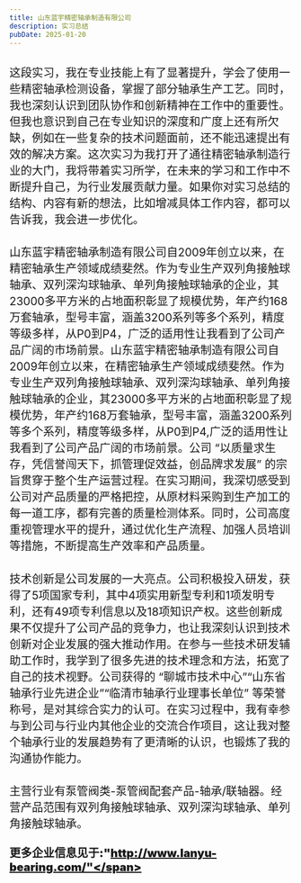 ```yaml
---
title: 山东蓝宇精密轴承制造有限公司
description: 实习总结
pubDate: 2025-01-20
---
```


## <span style="font-weight:lighter"><span style="font-size:20px">这段实习，我在专业技能上有了显著提升，学会了使用一些精密轴承检测设备，掌握了部分轴承生产工艺。同时，我也深刻认识到团队协作和创新精神在工作中的重要性。但我也意识到自己在专业知识的深度和广度上还有所欠缺，例如在一些复杂的技术问题面前，还不能迅速提出有效的解决方案。这次实习为我打开了通往精密轴承制造行业的大门，我将带着实习所学，在未来的学习和工作中不断提升自己，为行业发展贡献力量。如果你对实习总结的结构、内容有新的想法，比如增减具体工作内容，都可以告诉我，我会进一步优化。<span></span>

## <span style="font-weight:lighter"><span style="font-size:20px">山东蓝宇精密轴承制造有限公司自2009年创立以来，在精密轴承生产领域成绩斐然。作为专业生产双列角接触球轴承、双列深沟球轴承、单列角接触球轴承的企业，其23000多平方米的占地面积彰显了规模优势，年产约168万套轴承，型号丰富，涵盖3200系列等多个系列，精度等级多样，从P0到P4，广泛的适用性让我看到了公司产品广阔的市场前景。山东蓝宇精密轴承制造有限公司自2009年创立以来，在精密轴承生产领域成绩斐然。作为专业生产双列角接触球轴承、双列深沟球轴承、单列角接触球轴承的企业，其23000多平方米的占地面积彰显了规模优势，年产约168万套轴承，型号丰富，涵盖3200系列等多个系列，精度等级多样，从P0到P4,广泛的适用性让我看到了公司产品广阔的市场前景。公司 “以质量求生存，凭信誉闯天下，抓管理促效益，创品牌求发展” 的宗旨贯穿于整个生产运营过程。在实习期间，我深切感受到公司对产品质量的严格把控，从原材料采购到生产加工的每一道工序，都有完善的质量检测体系。同时，公司高度重视管理水平的提升，通过优化生产流程、加强人员培训等措施，不断提高生产效率和产品质量。</span></span>

## <span style="font-weight:lighter"><span style="font-size:20px">技术创新是公司发展的一大亮点。公司积极投入研发，获得了5项国家专利，其中4项实用新型专利和1项发明专利，还有49项专利信息以及18项知识产权。这些创新成果不仅提升了公司产品的竞争力，也让我深刻认识到技术创新对企业发展的强大推动作用。在参与一些技术研发辅助工作时，我学到了很多先进的技术理念和方法，拓宽了自己的技术视野。公司获得的 “聊城市技术中心”“山东省轴承行业先进企业”“临清市轴承行业理事长单位” 等荣誉称号，是对其综合实力的认可。在实习过程中，我有幸参与到公司与行业内其他企业的交流合作项目，这让我对整个轴承行业的发展趋势有了更清晰的认识，也锻炼了我的沟通协作能力。</span></span>

## <span style="font-weight:lighter"><span style="font-size:20px">主营行业有泵管阀类-泵管阀配套产品-轴承/联轴器。经营产品范围有双列角接触球轴承、双列深沟球轴承、单列角接触球轴承。</span></span>

### <span style="font-weight:bolder"><span style="font-size:20px">更多企业信息见于:"http://www.lanyu-bearing.com/"</span></span>